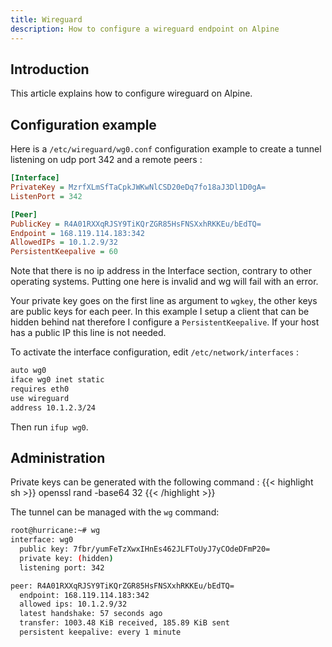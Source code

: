 ```yaml
---
title: Wireguard
description: How to configure a wireguard endpoint on Alpine
---
```


## Introduction

This article explains how to configure wireguard on Alpine.

## Configuration example

Here is a `/etc/wireguard/wg0.conf` configuration example to create a tunnel listening on udp port 342 and a remote peers :
```cfg
[Interface]
PrivateKey = MzrfXLmSfTaCpkJWKwNlCSD20eDq7fo18aJ3Dl1D0gA=
ListenPort = 342

[Peer]
PublicKey = R4A01RXXqRJSY9TiKQrZGR85HsFNSXxhRKKEu/bEdTQ=
Endpoint = 168.119.114.183:342
AllowedIPs = 10.1.2.9/32
PersistentKeepalive = 60
```

Note that there is no ip address in the Interface section, contrary to other operating systems. Putting one here is invalid and wg will fail with an error.

Your private key goes on the first line as argument to `wgkey`, the other keys are public keys for each peer. In this example I setup a client that can be hidden behind nat therefore I configure a `PersistentKeepalive`. If your host has a public IP this line is not needed.

To activate the interface configuration, edit `/etc/network/interfaces` :
```sh
auto wg0
iface wg0 inet static
requires eth0
use wireguard
address 10.1.2.3/24
```

Then run `ifup wg0`.

## Administration

Private keys can be generated with the following command :
{{< highlight sh >}}
openssl rand -base64 32
{{< /highlight >}}

The tunnel can be managed with the `wg` command:
```sh
root@hurricane:~# wg
interface: wg0
  public key: 7fbr/yumFeTzXwxIHnEs462JLFToUyJ7yCOdeDFmP20=
  private key: (hidden)
  listening port: 342

peer: R4A01RXXqRJSY9TiKQrZGR85HsFNSXxhRKKEu/bEdTQ=
  endpoint: 168.119.114.183:342
  allowed ips: 10.1.2.9/32
  latest handshake: 57 seconds ago
  transfer: 1003.48 KiB received, 185.89 KiB sent
  persistent keepalive: every 1 minute
```
